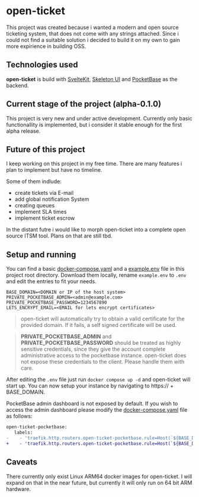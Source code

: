 # open-ticket

This project was created because i wanted a modern and open source ticketing system, that does not come with any strings attached.
Since i could not find a suitable solution i decided to build it on my own to gain more expirience in building OSS.

## Technologies used

**open-ticket** is build with [SvelteKit](https://kit.svelte.dev), [Skeleton UI](https://www.skeleton.dev) and [PocketBase](https://pocketbase.io) as the backend.

## Current stage of the project (alpha-0.1.0)

This project is very new and under active development. Currently only basic functionallity is implemented, but i consider it stable enough for the first alpha release.

## Future of this project

I keep working on this project in my free time.
There are many features i plan to implement but have no timeline.

Some of them indlude:

- create tickets via E-mail
- add global notification System
- creating queues
- implement SLA times
- implement ticket escrow

In the distant futre i would like to morph open-ticket into a complete open source ITSM tool. Plans on that are still tbd.

## Setup and running

You can find a basic [docker-compose.yaml](https://github.com/manchtools/open-ticket/blob/main/docker-compose.yaml) and a [example.env](https://github.com/manchtools/open-ticket/blob/main/example.env) file in this project root directory. Download them locally, rename `example.env` to `.env` and edit the entries to fit your needs.

```
BASE_DOMAIN=<DOMAIN or IP of the host system>
PRIVATE_POCKETBASE_ADMIN=<admin@example.com>
PRIVATE_POCKETBASE_PASSWORD=1234567890
LETS_ENCRYPT_EMAIL=<EMAIL for lets encrypt certificates>
```

> open-ticket will automatically try to obtain a valid certificate for the provided domain. If it fails, a self signed certificate will be used.

> **PRIVATE_POCKETBASE_ADMIN** and **PRIVATE_POCKETBASE_PASSWORD** should be treated as highly sensitive credentials, since they give the account complete administrative access to the pocketbase instance. open-ticket does not expose these credentials to the client. Please handle them with care.

After editing the `.env` file just run `docker compose up -d` and open-ticket will start up. You can now setup your instance by navigating to https:// + BASE_DOMAIN.

PocketBase admin dashboard is not exposed by default. If you wish to access the admin dashboard please modify the [docker-compose.yaml](https://github.com/manchtools/open-ticket/blob/main/docker-compose.yaml) file as follows:

```diff
open-ticket-pocketbase:
   labels:
-    - 'traefik.http.routers.open-ticket-pocketbase.rule=Host(`${BASE_DOMAIN}`) && (PathPrefix(`/api`))'
+    - 'traefik.http.routers.open-ticket-pocketbase.rule=Host(`${BASE_DOMAIN}`) && (PathPrefix(`/api`) || PathPrefix(`/_/`))'
```

## Caveats

There currently only exist Linux ARM64 docker images for open-ticket. I will expand on that in the near future, but currently it will only run on 64 bit ARM hardware.
